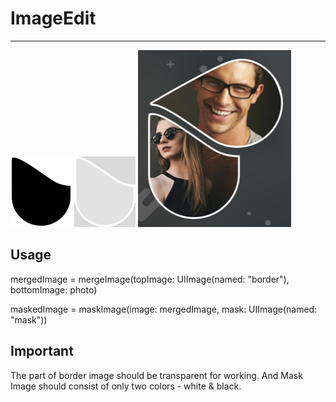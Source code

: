 # ImageEdit

--------------

![Preview](https://github.com/Eratos1122/ImageEdit/blob/master/mask1.png)
![Preview](https://github.com/Eratos1122/ImageEdit/blob/master/border.png)
![Preview](https://github.com/Eratos1122/ImageEdit/blob/master/maskandmergewithborder.png)

Usage
--------------

mergedImage = mergeImage(topImage: UIImage(named: "border"), bottomImage: photo)

maskedImage = maskImage(image: mergedImage, mask: UIImage(named: "mask"))

Important
--------------

The <Gray> part of border image should be transparent for working.
And Mask Image should consist of only two colors - white & black.
